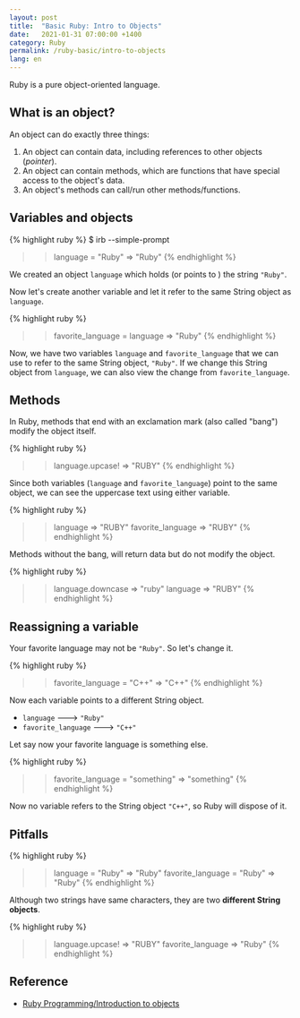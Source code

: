 ```yaml
---
layout: post
title:  "Basic Ruby: Intro to Objects"
date:   2021-01-31 07:00:00 +1400
category: Ruby
permalink: /ruby-basic/intro-to-objects
lang: en
---
```


Ruby is a pure object-oriented language.

## What is an object?

An object can do exactly three things:

1. An object can contain data, including references to other objects (*pointer*).
2. An object can contain methods, which are functions that have special access to the object's data.
3. An object's methods can call/run other methods/functions.

## Variables and objects

{% highlight ruby %}
$ irb --simple-prompt
>> language = "Ruby"
=> "Ruby"
{% endhighlight %}

We created an object `language` which holds (or points to ) the string `"Ruby"`.

Now let's create another variable and let it refer to the same String object as `language`.

{% highlight ruby %}
>> favorite_language = language
=> "Ruby"
{% endhighlight %}

Now, we have two variables `language` and `favorite_language` that we can use to refer to the same String object, `"Ruby"`. If we change this String object from `language`, we can also view the change from `favorite_language`.

## Methods

In Ruby, methods that end with an exclamation mark (also called "bang") modify the object itself.

{% highlight ruby %}
>> language.upcase!
=> "RUBY"
{% endhighlight %}

Since both variables (`language` and `favorite_language`) point to the same object, we can see the uppercase text using either variable.

{% highlight ruby %}
>> language
=> "RUBY"
>> favorite_language
=> "RUBY"
{% endhighlight %}

Methods without the bang, will return data but do not modify the object.

{% highlight ruby %}
>> language.downcase
=> "ruby"
>> language
=> "RUBY"
{% endhighlight %}

## Reassigning a variable

Your favorite language may not be `"Ruby"`. So let's change it.

{% highlight ruby %}
>> favorite_language = "C++"
=> "C++"
{% endhighlight %}

Now each variable points to a different String object.

- `language` ---> `"Ruby"`
- `favorite_language` ---> `"C++"`

Let say now your favorite language is something else.

{% highlight ruby %}
>> favorite_language = "something"
=> "something"
{% endhighlight %}

Now no variable refers to the String object `"C++"`, so Ruby will dispose of it.

## Pitfalls

{% highlight ruby %}
>> language = "Ruby"
=> "Ruby"
>> favorite_language = "Ruby"
=> "Ruby"
{% endhighlight %}

Although two strings have same characters, they are two **different String objects**.

{% highlight ruby %}
>> language.upcase!
=> "RUBY"
>> favorite_language
=> "Ruby"
{% endhighlight %}

## Reference
- [Ruby Programming/Introduction to objects](https://en.wikibooks.org/wiki/Ruby_Programming/Introduction_to_objects)